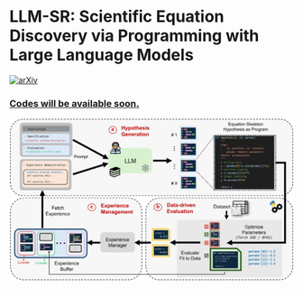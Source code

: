# LLM-SR: Scientific Equation Discovery via Programming with Large Language Models

[![arXiv](https://img.shields.io/badge/arXiv-2404.18400-b31b1b.svg)](https://arxiv.org/abs/2404.18400)


### <ins>Codes will be available soon.



![LLMSR-viz](./LLMSR.jpg)
